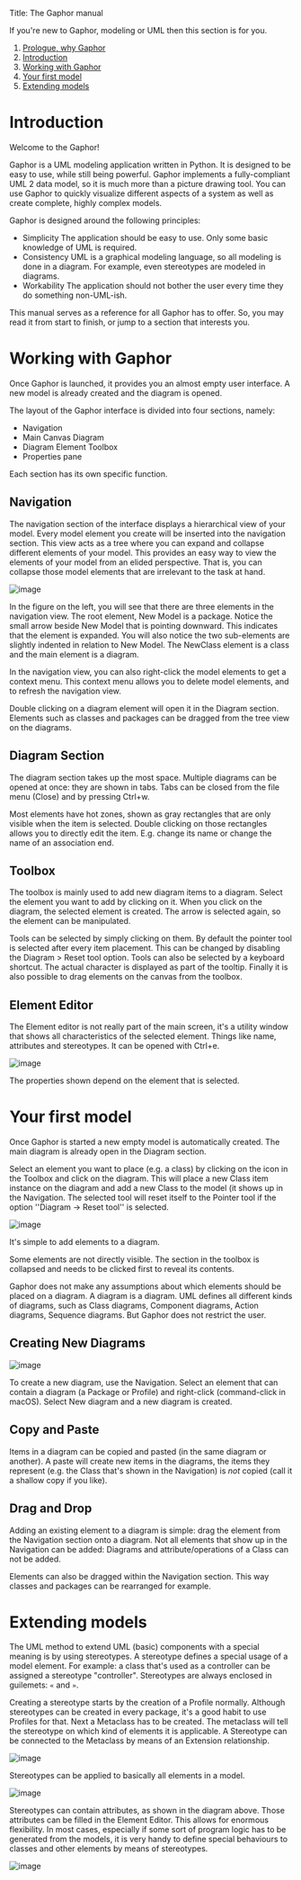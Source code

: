 Title: The Gaphor manual

If you're new to Gaphor, modeling or UML then this section is for you.


1. [Prologue, why Gaphor](prologue.html)
1. [Introduction](#introduction)
1. [Working with Gaphor](#working-with-gaphor)
1. [Your first model](#your-first-model)
1. [Extending models](#extending-models)


<a name="introduction"></a>
# Introduction

Welcome to the Gaphor!

Gaphor is a UML modeling application written in Python. It is designed
to be easy to use, while still being powerful. Gaphor implements a
fully-compliant UML 2 data model, so it is much more than a picture
drawing tool. You can use Gaphor to quickly visualize different aspects
of a system as well as create complete, highly complex models.

Gaphor is designed around the following principles:

-   Simplicity The application should be easy to use. Only some basic knowledge
of UML is required.
-   Consistency UML is a graphical modeling language, so all modeling is done
in a diagram. For example, even stereotypes are modeled in diagrams.
-   Workability The application should not bother the user every time they do
something non-UML-ish.

This manual serves as a reference for all Gaphor has to offer. So, you
may read it from start to finish, or jump to a section that interests
you.

<a name="working-with-gaphor"></a>
# Working with Gaphor

Once Gaphor is launched, it provides you an almost empty user interface.
A new model is already created and the diagram is opened.

The layout of the Gaphor interface is divided into four sections,
namely:

-   Navigation
-   Main Canvas Diagram
-   Diagram Element Toolbox
-   Properties pane

Each section has its own specific function.

## Navigation

The navigation section of the interface displays a hierarchical view of
your model. Every model element you create will be inserted into the
navigation section. This view acts as a tree where you can expand and
collapse different elements of your model. This provides an easy way to
view the elements of your model from an elided perspective. That is, you
can collapse those model elements that are irrelevant to the task at
hand.

![image]({attach}gaphor-treeview.png)

In the figure on the left, you will see that there are three elements in
the navigation view. The root element, New Model is a package. Notice
the small arrow beside New Model that is pointing downward. This
indicates that the element is expanded. You will also notice the two
sub-elements are slightly indented in relation to New Model. The
NewClass element is a class and the main element is a diagram.

In the navigation view, you can also right-click the model elements to
get a context menu. This context menu allows you to delete model
elements, and to refresh the navigation view.

Double clicking on a diagram element will open it in the Diagram
section. Elements such as classes and packages can be dragged from the
tree view on the diagrams.

## Diagram Section

The diagram section takes up the most space. Multiple diagrams can be
opened at once: they are shown in tabs. Tabs can be closed from the file
menu (Close) and by pressing Ctrl+w.

Most elements have hot zones, shown as gray rectangles that are only
visible when the item is selected. Double clicking on those rectangles
allows you to directly edit the item. E.g. change its name or change the
name of an association end.

## Toolbox

The toolbox is mainly used to add new diagram items to a diagram. Select
the element you want to add by clicking on it. When you click on the
diagram, the selected element is created. The arrow is selected again,
so the element can be manipulated.

Tools can be selected by simply clicking on them. By default the pointer
tool is selected after every item placement. This can be changed by
disabling the Diagram > Reset tool option. Tools can also be selected
by a keyboard shortcut. The actual character is displayed as part of the
tooltip. Finally it is also possible to drag elements on the canvas from
the toolbox.

## Element Editor

The Element editor is not really part of the main screen, it's a
utility window that shows all characteristics of the selected element.
Things like name, attributes and stereotypes. It can be opened with
Ctrl+e.

![image]({attach}elementeditor.png)

The properties shown depend on the element that is selected.

<a name="your-first-model"></a>
# Your first model

Once Gaphor is started a new empty model is automatically created. The
main diagram is already open in the Diagram section.

Select an element you want to place (e.g. a class) by clicking on the icon in
the Toolbox and click on the diagram. This will place a new Class item instance
on the diagram and add a new Class to the model (it shows up in the Navigation.
The selected tool will reset itself to the Pointer tool if the option ''Diagram
-> Reset tool'' is selected.

![image]({attach}oneclass.png)

It's simple to add elements to a diagram.

Some elements are not directly visible. The section in the toolbox is
collapsed and needs to be clicked first to reveal its contents.

Gaphor does not make any assumptions about which elements should be
placed on a diagram. A diagram is a diagram. UML defines all different
kinds of diagrams, such as Class diagrams, Component diagrams, Action
diagrams, Sequence diagrams. But Gaphor does not restrict the user.

## Creating New Diagrams

![image]({attach}navpopup.png)

To create a new diagram, use the Navigation. Select an element that can
contain a diagram (a Package or Profile) and right-click (command-click in
macOS). Select New diagram and a new diagram is created.

## Copy and Paste

Items in a diagram can be copied and pasted (in the same diagram or
another). A paste will create new items in the diagrams, the items they
represent (e.g. the Class that's shown in the Navigation) is *not*
copied (call it a shallow copy if you like).

## Drag and Drop

Adding an existing element to a diagram is simple: drag the element from
the Navigation section onto a diagram. Not all elements that show up in
the Navigation can be added: Diagrams and attribute/operations of a
Class can not be added.

Elements can also be dragged within the Navigation section. This way
classes and packages can be rearranged for example.

<a name="extending-models"></a>
# Extending models

The UML method to extend UML (basic) components with a special meaning
is by using stereotypes. A stereotype defines a special usage of a model
element. For example: a class that's used as a controller can be
assigned a stereotype "controller". Stereotypes are always enclosed
in guilemets: `«` and `»`.

Creating a stereotype starts by the creation of a Profile normally.
Although stereotypes can be created in every package, it's a good habit
to use Profiles for that. Next a Metaclass has to be created. The
metaclass will tell the stereotype on which kind of elements it is
applicable. A Stereotype can be connected to the Metaclass by means of
an Extension relationship.

![image]({attach}simplestereotype.png)

Stereotypes can be applied to basically all elements in a model.

![image]({attach}stereotypedclass.png)

Stereotypes can contain attributes, as shown in the diagram above. Those
attributes can be filled in the Element Editor. This allows for enormous
flexibility. In most cases, especially if some sort of program logic has
to be generated from the models, it is very handy to define special
behaviours to classes and other elements by means of stereotypes.

![image]({attach}stereotypeedit.png)

